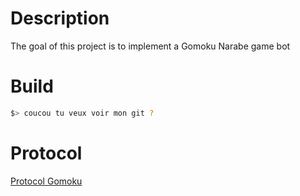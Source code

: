 # Description

The goal of this project is to implement a Gomoku Narabe game bot

# Build

```bash
$> coucou tu veux voir mon git ?
```

# Protocol

[Protocol Gomoku](http://petr.lastovicka.sweb.cz/protocl2en.htm)
